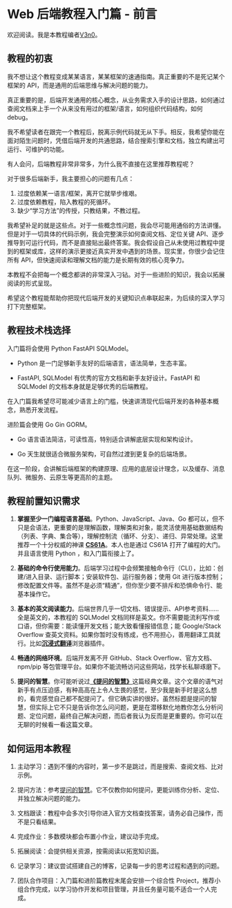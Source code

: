 # Web 后端教程入门篇 - 前言

欢迎阅读。我是本教程编者[V3n0](https://v3n0.top/)。

## 教程的初衷

我不想让这个教程变成某某语言，某某框架的速通指南。真正重要的不是死记某个框架的 API，而是通用的后端思维与解决问题的能力。

真正重要的是，后端开发通用的核心概念，从业务需求入手的设计思路，如何通过查阅文档来上手一个从来没有用过的框架/语言，如何组织代码结构，如何 debug。

我不希望读者在跟完一个教程后，脱离示例代码就无从下手。相反，我希望你能在面对陌生问题时，凭借后端开发的共通思路，结合搜索引擎和文档，独立构建出可运行、可维护的功能。

有人会问，后端教程非常非常多，为什么我不直接在这里推荐教程呢？

对于很多后端新手，我主要担心的问题有几点：

1. 过度依赖某一语言/框架，离开它就举步维艰。
2. 过度依赖教程，陷入教程的死循环。
3. 缺少“学习方法”的传授，只教结果，不教过程。

我希望补足的就是这些点。对于一些概念性问题，我会尽可能用通俗的方法讲懂。但是对于一切具体的代码示例，我会完整演示如何查阅文档、定位关键 API、逐步推导到可运行代码，而不是直接贴出最终答案。我会假设自己从未使用过教程中提到的框架或库，这样的演示更接近真实开发中遇到的场景。现实里，你很少会记住所有 API，但快速阅读和理解文档的能力是长期有效的核心竞争力。

本教程不会把每一个概念都讲的非常深入刁钻。对于一些进阶的知识，我会以拓展阅读的形式呈现。

希望这个教程能帮助你把现代后端开发的关键知识点串联起来，为后续的深入学习打下完整框架。

## 教程技术栈选择

入门篇将会使用 Python FastAPI SQLModel。

- Python 是一门足够新手友好的后端语言，语法简单，生态丰富。

- FastAPI, SQLModel 有优秀的官方文档和新手友好设计。FastAPI 和 SQLModel 的文档本身就是足够优秀的后端教程。

在入门篇我希望尽可能减少语言上的门槛，快速讲清现代后端开发的各种基本概念，熟悉开发流程。

进阶篇会使用 Go Gin GORM。

- Go 语言语法简洁，可读性高，特别适合讲解底层实现和架构设计。

- Go 天生就很适合微服务架构，可自然过渡到更复杂的后端场景。

在这一阶段，会讲解后端框架的构建原理、应用的底层设计理念，以及缓存、消息队列、微服务、云原生等更高阶的主题。

## 教程前置知识需求

1. **掌握至少一门编程语言基础**。Python、JavaScript、Java、Go 都可以，但不只是会语法，更重要的是理解函数，理解类和对象，能灵活使用基础数据结构（列表、字典、集合等），理解控制流（循环、分支）、递归、异常处理。这里推荐一个十分权威的神课 [**CS61A**](https://csdiy.wiki/%E7%BC%96%E7%A8%8B%E5%85%A5%E9%97%A8/Python/CS61A/)。本人也是通过 CS61A 打开了编程的大门。并且语言使用 Python ，和入门篇衔接上了。

2. **基础的命令行使用能力**。后端学习过程中会频繁接触命令行（CLI），比如：创建/进入目录、运行脚本；安装软件包、运行服务器；使用 Git 进行版本控制；修改配置文件等。虽然不是必须“精通”，但你至少要不排斥和恐惧命令行、能基本操作它。

3. **基本的英文阅读能力**。后端世界几乎一切文档、错误提示、API参考资料……全是英文的，本教程的 SQLModel 文档同样是英文。你不需要能流利写作或口语，但你需要：能读懂开发文档；能大致看懂报错信息；能 Google/Stack Overflow 查英文资料。如果你暂时没有练成，也不用担心，善用翻译工具就行。比如[**沉浸式翻译**](https://immersivetranslate.com/zh-Hans/)浏览器插件。

4. **畅通的网络环境**。后端开发离不开 GitHub、Stack Overflow、官方文档、npm/pip 等包管理平台。如果你不能流畅访问这些网站，找学长私聊琢磨下。

5. **提问的智慧**。你可能听说过[**《提问的智慧》**](https://github.com/ryanhanwu/How-To-Ask-Questions-The-Smart-Way/blob/main/README-zh_CN.md)这篇经典文章。这个文章的语气对新手有点压迫感，有种高高在上令人生畏的感觉，至少我是新手时是这么想的，看完感觉自己都不配提问了。但它确实讲的很好。虽然标题是提问的智慧，但实际上它不只是告诉你怎么问问题，更是在潜移默化地教你怎么分析问题、定位问题，最终自己解决问题，而后者我认为反而是更重要的。你可以在无聊的时候看一看这篇文章。

## 如何运用本教程

1. 主动学习：遇到不懂的内容时，第一步不是跳过，而是搜索、查阅文档、比对示例。

2. 提问方法：参考[提问的智慧](https://github.com/ryanhanwu/How-To-Ask-Questions-The-Smart-Way/blob/main/README-zh_CN.md)。它不仅教你如何提问，更能训练你分析、定位、并独立解决问题的能力。

3. 文档跟读：教程中会多次引导你进入官方文档查找答案，请务必自己操作，而不是只看结果。

4. 完成作业：多数模块都会布置小作业，建议动手完成。

5. 拓展阅读：会提供相关资源，按需阅读以拓宽知识面。

6. 记录学习：建议尝试搭建自己的博客，记录每一步的思考过程和遇到的问题。

7. 团队合作项目：入门篇和进阶篇教程末尾会安排一个综合性 Project，推荐小组合作完成，以学习协作开发和项目管理，并且任务量可能不适合一个人完成。
